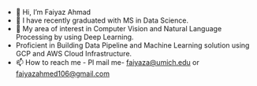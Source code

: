- 👋 Hi, I’m Faiyaz Ahmad
- 👀 I have recently graduated with MS in Data Science. 
- 💞️ My area of interest in Computer Vision and Natural Language Processing by using Deep Learning. 
- Proficient in Building Data Pipeline and Machine Learning solution using  GCP and AWS Cloud Infrastructure.
- 📫 How to reach me - Pl mail me- faiyaza@umich.edu or faiyazahmed106@gmail.com

<!---
faiyaz106/faiyaz106 is a ✨ special ✨ repository because its `README.md` (this file) appears on your GitHub profile.
You can click the Preview link to take a look at your changes.
--->
